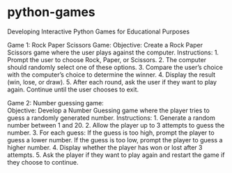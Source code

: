 # python-games
Developing Interactive Python Games for Educational Purposes

Game 1: Rock Paper Scissors Game:
    Objective: Create a Rock Paper Scissors game where the user plays against the computer.
    Instructions:
     1. Prompt the user to choose Rock, Paper, or Scissors.
     2. The computer should randomly select one of these options.
     3. Compare the user’s choice with the computer’s choice to determine the winner.
     4. Display the result (win, lose, or draw).
     5. After each round, ask the user if they want to play again. Continue until the user chooses to exit.


Game 2: Number guessing game:    
     Objective: Develop a Number Guessing game where the player tries to guess a randomly generated number.
    Instructions:
     1. Generate a random number between 1 and 20.
     2. Allow the player up to 3 attempts to guess the number.
     3. For each guess:
         If the guess is too high, prompt the player to guess a lower number.
         If the guess is too low, prompt the player to guess a higher number.
     4. Display whether the player has won or lost after 3 attempts.
     5. Ask the player if they want to play again and restart the game if they choose to continue.
